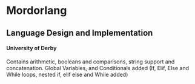 # Mordorlang

## Language Design and Implementation

#### University of Derby

Contains arithmetic, booleans and comparisons, string support and concatenation.  Global Variables, and Conditionals added (If, Elif, Else and While loops, nested if, elif else and While added)
